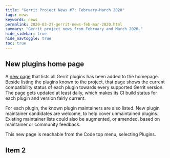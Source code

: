 ```yaml
---
title: "Gerrit Project News #7: February-March 2020"
tags: news
keywords: news
permalink: 2020-03-27-gerrit-news-feb-mar-2020.html
summary: "Gerrit project news from February and March 2020."
hide_sidebar: true
hide_navtoggle: true
toc: true
---
```


## New plugins home page

A [new page](https://www.gerritcodereview.com/plugins.html) that lists all Gerrit plugins has been
added to the homepage. Beside listing the plugins known to the project, that page shows the current
compatibility status of each plugin towards every supported Gerrit version. The page gets updated at
least daily, which makes its CI build status for each plugin and version fairly current.

For each plugin, the known plugin maintainers are also listed. New plugin maintainer candidates are welcome, to help cover unmaintained plugins. Existing maintainer lists could also be augmented, or amended, based on maintainer or community feedback.

This new page is reachable from the Code top menu, selecting Plugins.

## Item 2
